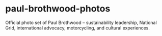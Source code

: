 # paul-brothwood-photos
Official photo set of Paul Brothwood – sustainability leadership, National Grid, international advocacy, motorcycling, and cultural experiences.
